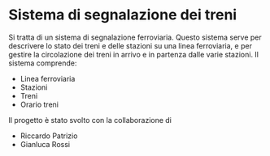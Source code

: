 # Sistema di segnalazione dei treni
Si tratta di un sistema di segnalazione ferroviaria. Questo sistema serve per 
descrivere lo stato dei treni e delle stazioni su una linea ferroviaria, e per gestire la circolazione dei 
treni in arrivo e in partenza dalle varie stazioni.
Il sistema comprende:
- Linea ferroviaria
- Stazioni
- Treni
- Orario treni

Il progetto è stato svolto con la collaborazione di
- Riccardo Patrizio
- Gianluca Rossi
